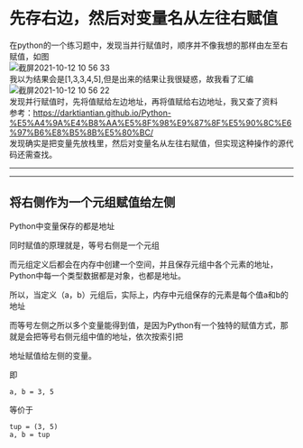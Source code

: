# 先存右边，然后对变量名从左往右赋值</br>
在python的一个练习题中，发现当并行赋值时，顺序并不像我想的那样由左至右赋值，如图</br>
![截屏2021-10-12 10 56 33](https://user-images.githubusercontent.com/74129445/136883750-497a28d6-06b5-49d9-8635-75573bb7e56b.png)</br>
我以为结果会是[1,3,3,4,5],但是出来的结果让我很疑惑，故我看了汇编</br>
![截屏2021-10-12 10 56 22](https://user-images.githubusercontent.com/74129445/136883717-0dfb1d1b-adae-4012-8358-d996fc6204b8.png)</br>
发现并行赋值时，先将值赋给左边地址，再将值赋给右边地址，我又查了资料</br>
参考：https://darktiantian.github.io/Python-%E5%A4%9A%E4%B8%AA%E5%8F%98%E9%87%8F%E5%90%8C%E6%97%B6%E8%B5%8B%E5%80%BC/</br>
发现确实是把变量先放栈里，然后对变量名从左往右赋值，但实现这种操作的源代码还需查找。</br>

---
---

## 将右侧作为一个元组赋值给左侧

Python中变量保存的都是地址</br>

同时赋值的原理就是，等号右侧是一个元组</br>

而元组定义后都会在内存中创建一个空间，并且保存元组中各个元素的地址，Python中每一个类型数据都是对象，也都是地址。</br>

所以，当定义（a，b）元组后，实际上，内存中元组保存的元素是每个值a和b的地址</br>

而等号左侧之所以多个变量能得到值，是因为Python有一个独特的赋值方式，那就是会把等号右侧元组中值的地址，依次按索引把</br>

地址赋值给左侧的变量。</br>

即</br>
```
a, b = 3, 5
```
等价于</br>
```
tup = (3, 5)
a, b = tup
```
